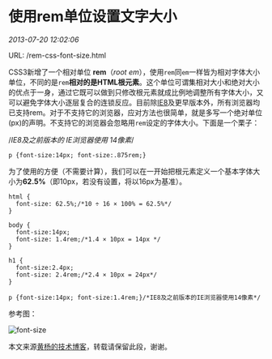 # 使用rem单位设置文字大小
*2013-07-20 12:02:06*

URL: /rem-css-font-size.html

CSS3新增了一个相对单位 **rem**（_root em_），使用`rem`同`em`一样皆为相对字体大小单位，不同的是`rem`**相对的是HTML根元素**。这个单位可谓集相对大小和绝对大小的优点于一身，通过它既可以做到只修改根元素就成比例地调整所有字体大小，又可以避免字体大小逐层复合的连锁反应。目前除[IE8](http://fuckie6.html5g.cn/ "Fuck!IE6")及更早版本外，所有浏览器均已支持rem。对于不支持它的浏览器，应对方法也很简单，就是多写一个绝对单位(px)的声明。不支持它的浏览器会忽略用`rem`设定的字体大小。下面是一个栗子：

/*IE8及之前版本的 IE浏览器使用 14像素*/

    p {font-size:14px; font-size:.875rem;}

为了使用的方便（不需要计算），我们可以在一开始把根元素定义一个基本字体大小为**62.5%**（即10px，若没有设置，将以16px为基准）。

    html {
      font-size: 62.5%;/*10 ÷ 16 × 100% = 62.5%*/
    }
    
    body {
      font-size:14px;
      font-size: 1.4rem;/*1.4 × 10px = 14px */
    }
    
    h1 {
      font-size:2.4px;
      font-size: 2.4rem;/*2.4 × 10px = 24px*/
    }
    
    p {font-size:14px; font-size:1.4rem;}/*IE8及之前版本的IE浏览器使用14像素*/
    
参考图：

![font-size](http://blogimages.u.qiniudn.com/font-size.png)

本文来源[黄杨的技术博客](http://huangyang.me/rem-css-font-size.html)，转载请保留此段，谢谢。